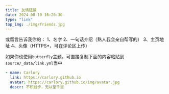 ```yaml
---
title: 友情链接
date: 2024-08-10 16:26:30
type: "link"
top_img: ./img/friends.jpg
---
```


<!-- <br>
{% note warning no-icon %}
## 友链模板

- Blog 名字： Carlory
- Blog 地址： https://carlory.github.io
- Blog 头像： https://carlory.github.io/img/avatar.jpg
- Blog 标语： 不积跬步，无以至千里 -->
<!-- 
### 如果想与我交换友链，在下方留言或发邮件 <a href="mailto:baofa.fan@daocloud.io" >baofa.fan@daocloud.io</a> 到即可~ 
{% endnote %} -->

或留言告诉我你的：
1、名字
2、一句话介绍（熟人我会亲自帮写的）
3、主页地址
4、头像（HTTPS*，可在评论区上传）

如果你也使用`butterfly`主题，可直接复制下面的内容粘贴到`source/_data/link.yml`当中

```yml
- name: Carlory
  link: https://carlory.github.io
  avatar: https://carlory.github.io/img/avatar.jpg
  descr: 不积跬步，无以至千里
```